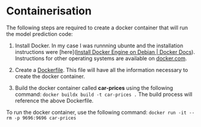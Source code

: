 # Containerisation

The following steps are required to create a docker container that will run the model prediction code:

1. Install Docker.
   In my case I was runnning ubunte and the installation instructions were [here]([Install Docker Engine on Debian | Docker Docs](https://docs.docker.com/engine/install/debian/#install-using-the-repository)). 
   Instructions for other operating systems are available on [docker.com](https://www.docker.com/).

2. Create a [Dockerfile](https://github.com/BuzzKanga/MLZoomcamp-2023-Mid-Term-Project/blob/main/Dockerfile).
   This file will have all the information necessary to create the docker container.

3. Build the docker container called **car-prices** using the following command:
   `docker buildx build -t car-prices .`
   The build process will reference the above Dockerfile.



To run the docker container, use the following command:
`docker run -it --rm -p 9696:9696 car-prices`


